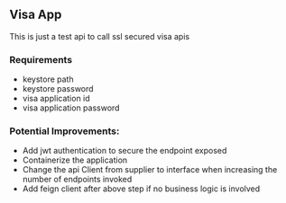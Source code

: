 ## Visa App

This is just a test api to call ssl secured visa apis 

### Requirements
- keystore path
- keystore password
- visa application id 
- visa application password 

### Potential Improvements:
- Add jwt authentication to secure the endpoint exposed  
- Containerize the application 
- Change the api Client from supplier to interface when increasing the number of endpoints invoked
- Add feign client after above step if no business logic is involved